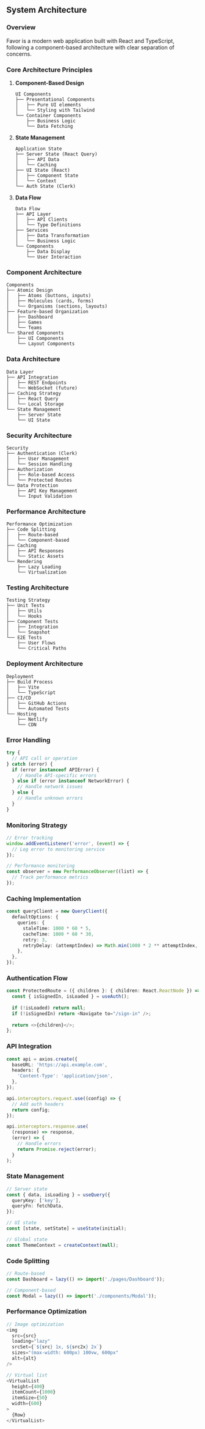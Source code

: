 ## System Architecture

### Overview

Favor is a modern web application built with React and TypeScript, following a component-based architecture with clear separation of concerns.

### Core Architecture Principles

1. **Component-Based Design**
   ```
   UI Components
   ├── Presentational Components
   │   ├── Pure UI elements
   │   └── Styling with Tailwind
   └── Container Components
       ├── Business Logic
       └── Data Fetching
   ```

2. **State Management**
   ```
   Application State
   ├── Server State (React Query)
   │   ├── API Data
   │   └── Caching
   ├── UI State (React)
   │   ├── Component State
   │   └── Context
   └── Auth State (Clerk)
   ```

3. **Data Flow**
   ```
   Data Flow
   ├── API Layer
   │   ├── API Clients
   │   └── Type Definitions
   ├── Services
   │   ├── Data Transformation
   │   └── Business Logic
   └── Components
       ├── Data Display
       └── User Interaction
   ```

### Component Architecture

```
Components
├── Atomic Design
│   ├── Atoms (buttons, inputs)
│   ├── Molecules (cards, forms)
│   └── Organisms (sections, layouts)
├── Feature-based Organization
│   ├── Dashboard
│   ├── Games
│   └── Teams
└── Shared Components
    ├── UI Components
    └── Layout Components
```

### Data Architecture

```
Data Layer
├── API Integration
│   ├── REST Endpoints
│   └── WebSocket (future)
├── Caching Strategy
│   ├── React Query
│   └── Local Storage
└── State Management
    ├── Server State
    └── UI State
```

### Security Architecture

```
Security
├── Authentication (Clerk)
│   ├── User Management
│   └── Session Handling
├── Authorization
│   ├── Role-based Access
│   └── Protected Routes
└── Data Protection
    ├── API Key Management
    └── Input Validation
```

### Performance Architecture

```
Performance Optimization
├── Code Splitting
│   ├── Route-based
│   └── Component-based
├── Caching
│   ├── API Responses
│   └── Static Assets
└── Rendering
    ├── Lazy Loading
    └── Virtualization
```

### Testing Architecture

```
Testing Strategy
├── Unit Tests
│   ├── Utils
│   └── Hooks
├── Component Tests
│   ├── Integration
│   └── Snapshot
└── E2E Tests
    ├── User Flows
    └── Critical Paths
```

### Deployment Architecture

```
Deployment
├── Build Process
│   ├── Vite
│   └── TypeScript
├── CI/CD
│   ├── GitHub Actions
│   └── Automated Tests
└── Hosting
    ├── Netlify
    └── CDN
```

### Error Handling

```typescript
try {
  // API call or operation
} catch (error) {
  if (error instanceof APIError) {
    // Handle API-specific errors
  } else if (error instanceof NetworkError) {
    // Handle network issues
  } else {
    // Handle unknown errors
  }
}
```

### Monitoring Strategy

```typescript
// Error tracking
window.addEventListener('error', (event) => {
  // Log error to monitoring service
});

// Performance monitoring
const observer = new PerformanceObserver((list) => {
  // Track performance metrics
});
```

### Caching Implementation

```typescript
const queryClient = new QueryClient({
  defaultOptions: {
    queries: {
      staleTime: 1000 * 60 * 5,
      cacheTime: 1000 * 60 * 30,
      retry: 3,
      retryDelay: (attemptIndex) => Math.min(1000 * 2 ** attemptIndex, 30000),
    },
  },
});
```

### Authentication Flow

```typescript
const ProtectedRoute = ({ children }: { children: React.ReactNode }) => {
  const { isSignedIn, isLoaded } = useAuth();
  
  if (!isLoaded) return null;
  if (!isSignedIn) return <Navigate to="/sign-in" />;
  
  return <>{children}</>;
};
```

### API Integration

```typescript
const api = axios.create({
  baseURL: 'https://api.example.com',
  headers: {
    'Content-Type': 'application/json',
  },
});

api.interceptors.request.use((config) => {
  // Add auth headers
  return config;
});

api.interceptors.response.use(
  (response) => response,
  (error) => {
    // Handle errors
    return Promise.reject(error);
  }
);
```

### State Management

```typescript
// Server state
const { data, isLoading } = useQuery({
  queryKey: ['key'],
  queryFn: fetchData,
});

// UI state
const [state, setState] = useState(initial);

// Global state
const ThemeContext = createContext(null);
```

### Code Splitting

```typescript
// Route-based
const Dashboard = lazy(() => import('./pages/Dashboard'));

// Component-based
const Modal = lazy(() => import('./components/Modal'));
```

### Performance Optimization

```typescript
// Image optimization
<img
  src={src}
  loading="lazy"
  srcSet={`${src} 1x, ${src2x} 2x`}
  sizes="(max-width: 600px) 100vw, 600px"
  alt={alt}
/>

// Virtual list
<VirtualList
  height={400}
  itemCount={1000}
  itemSize={50}
  width={600}
>
  {Row}
</VirtualList>
```